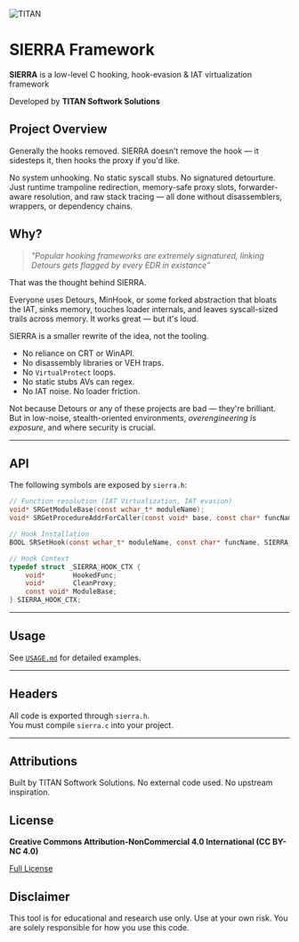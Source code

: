 ![TITAN](https://avatars.githubusercontent.com/u/199383721?s=200&v=4)

# SIERRA Framework

**SIERRA** is a low-level C hooking, hook-evasion & IAT virtualization framework

Developed by **TITAN Softwork Solutions**

## Project Overview

Generally the hooks removed.
SIERRA doesn’t remove the hook — it sidesteps it, then hooks the proxy if you'd like.

No system unhooking. No static syscall stubs. No signatured detourture.
Just runtime trampoline redirection, memory-safe proxy slots, forwarder-aware resolution, and raw stack tracing — all done without disassemblers, wrappers, or dependency chains.

## Why?

> *"Popular hooking frameworks are extremely signatured, linking Detours gets flagged by every EDR in existance”*

That was the thought behind SIERRA.

Everyone uses Detours, MinHook, or some forked abstraction that bloats the IAT, sinks memory, touches loader internals, and leaves syscall-sized trails across memory. It works great — but it's loud.

SIERRA is a smaller rewrite of the idea, not the tooling.

* No reliance on CRT or WinAPI.
* No disassembly libraries or VEH traps.
* No `VirtualProtect` loops.
* No static stubs AVs can regex.
* No IAT noise. No loader friction.

Not because Detours or any of these projects are bad — they're brilliant.
But in low-noise, stealth-oriented environments, *overengineering is exposure*, and where security is crucial.

---

## API

The following symbols are exposed by `sierra.h`:

```c
// Function resolution (IAT Virtualization, IAT evasion)
void* SRGetModuleBase(const wchar_t* moduleName);
void* SRGetProcedureAddrForCaller(const void* base, const char* funcName, DWORD flags);

// Hook Installation
BOOL SRSetHook(const wchar_t* moduleName, const char* funcName, SIERRA_CALLBACK callback, DWORD flags);

// Hook Context
typedef struct _SIERRA_HOOK_CTX {
    void*       HookedFunc;
    void*       CleanProxy;
    const void* ModuleBase;
} SIERRA_HOOK_CTX;
```

---

## Usage

See [`USAGE.md`](USAGE.md) for detailed examples.

---

## Headers

All code is exported through `sierra.h`.  
You must compile `sierra.c` into your project.

---

## Attributions

Built by TITAN Softwork Solutions.
No external code used.
No upstream inspiration.

## License

**Creative Commons Attribution-NonCommercial 4.0 International (CC BY-NC 4.0)**  

[Full License](https://creativecommons.org/licenses/by-nc/4.0/)

## Disclaimer

This tool is for educational and research use only. Use at your own risk. You are solely responsible for how you use this code.
